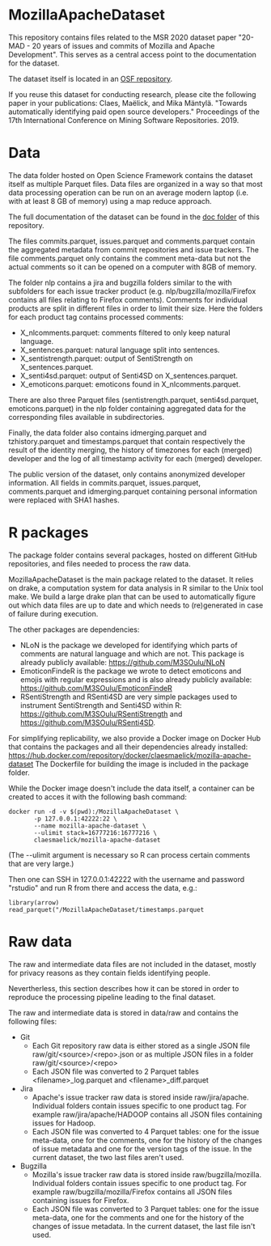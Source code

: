 # MozillaApacheDataset

This repository contains files related to the MSR 2020 dataset paper
"20-MAD - 20 years of issues and commits of Mozilla and Apache
Development". This serves as a central access point to the
documentation for the dataset.

The dataset itself is located in
an [OSF repository](https://osf.io/kvxr4/).

If you reuse this dataset for conducting research, please cite the
following paper in your publications:
Claes, Maëlick, and Mika Mäntylä. "Towards automatically identifying
paid open source developers." Proceedings of the 17th International
Conference on Mining Software Repositories. 2019.

# Data

The data folder hosted on Open Science Framework contains the dataset
itself as multiple Parquet files. Data files are organized in a way so
that most data processing operation can be run on an average modern
laptop (i.e. with at least 8 GB of memory) using a map reduce
approach.

The full documentation of the dataset can be found in the
[doc folder](https://github.com/M3SOulu/MozillaApacheDataset/blob/master/data.md) of
this repository.

The files commits.parquet, issues.parquet and comments.parquet contain
the aggregated metadata from commit repositories and issue
trackers. The file comments.parquet only contains the comment
meta-data but not the actual comments so it can be opened on a
computer with 8GB of memory.

The folder nlp contains a jira and bugzilla folders similar to the
with subfolders for each issue tracker product
(e.g. nlp/bugzilla/mozilla/Firefox contains all files relating to
Firefox comments). Comments for individual products are split in
different files in order to limit their size. Here the folders for
each product tag contains processed comments:
* X\_nlcomments.parquet: comments filtered to only keep natural
  language.
* X\_sentences.parquet: natural language split into sentences.
* X\_sentistrength.parquet: output of SentiStrength on X\_sentences.parquet.
* X\_senti4sd.parquet: output of Senti4SD on X\_sentences.parquet.
* X\_emoticons.parquet: emoticons found in X_nlcomments.parquet.

There are also three Parquet files (sentistrength.parquet,
senti4sd.parquet, emoticons.parquet) in the nlp folder containing
aggregated data for the corresponding files available in
subdirectories.

Finally, the data folder also contains idmerging.parquet and
tzhistory.parquet and timestamps.parquet that contain respectively the
result of the identity merging, the history of timezones for each
(merged) developer and the log of all timestamp activity for each
(merged) developer.

The public version of the dataset, only contains anonymized developer
information. All fields in commits.parquet, issues.parquet,
comments.parquet and idmerging.parquet containing personal information
were replaced with SHA1 hashes.

# R packages

The package folder contains several packages, hosted on different
GitHub repositories, and files needed to process the raw data.

MozillaApacheDataset is the main package related to the dataset. It
relies on drake, a computation system for data analysis in R similar
to the Unix tool make. We build a large drake plan that can be used to
automatically figure out which data files are up to date and which
needs to (re)generated in case of failure during execution.

The other packages are dependencies:
* NLoN is the package we developed for identifying which parts of
  comments are natural language and which are not. This package is
  already publicly available: https://github.com/M3SOulu/NLoN
* EmoticonFindeR is the package we wrote to detect emoticons and
  emojis with regular expressions and is also already publicly
  available: https://github.com/M3SOulu/EmoticonFindeR
* RSentiStrength and RSenti4SD are very simple packages used to
  instrument SentiStrength and Senti4SD within R:
  https://github.com/M3SOulu/RSentiStrength and
  https://github.com/M3SOulu/RSenti4SD.

For simplifying replicability, we also provide a Docker image on
Docker Hub that contains the packages and all their dependencies
already installed:
https://hub.docker.com/repository/docker/claesmaelick/mozilla-apache-dataset
The Dockerfile for building the image is included in the package
folder.

While the Docker image doesn't include the data itself, a container
can be created to acces it with the following bash command:

```
docker run -d -v $(pwd):/MozillaApacheDataset \
       -p 127.0.0.1:42222:22 \
       --name mozilla-apache-dataset \
       --ulimit stack=16777216:16777216 \
       claesmaelick/mozilla-apache-dataset
```

(The --ulimit argument is necessary so R can process certain comments
that are very large.)

Then one can SSH in 127.0.0.1:42222 with the username and password
"rstudio" and run R from there and access the data, e.g.:

```
library(arrow)
read_parquet("/MozillaApacheDataset/timestamps.parquet
```

# Raw data

The raw and intermediate data files are not included in the dataset,
mostly for privacy reasons as they contain fields identifying people.

Nevertherless, this section describes how it can be stored in order to
reproduce the processing pipeline leading to the final dataset.

The raw and intermediate data is stored in data/raw and contains the following files:
* Git
  * Each Git repository raw data is either stored as a single JSON
    file raw/git/\<source\>/\<repo\>.json or as multiple JSON files in a
    folder raw/git/\<source\>/\<repo\>
  * Each JSON file was converted to 2 Parquet tables
    \<filename\>\_log.parquet and \<filename\>\_diff.parquet
* Jira
  * Apache's issue tracker raw data is stored inside
    raw/jira/apache. Individual folders contain issues specific to one
    product tag. For example raw/jira/apache/HADOOP contains all JSON
    files containing issues for Hadoop.
  * Each JSON file was converted to 4 Parquet tables: one for the
    issue meta-data, one for the comments, one for the history of the
    changes of issue metadata and one for the version tags of the
    issue. In the current dataset, the two last files aren't used.
* Bugzilla
  * Mozilla's issue tracker raw data is stored inside
    raw/bugzilla/mozilla. Individual folders contain issues specific
    to one product tag. For example raw/bugzilla/mozilla/Firefox
    contains all JSON files containing issues for Firefox.
  * Each JSON file was converted to 3 Parquet tables: one for the
    issue meta-data, one for the comments and one for the history of
    the changes of issue metadata. In the current dataset, the last
    file isn't used.
